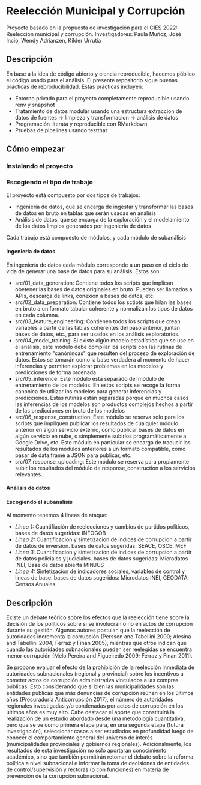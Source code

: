 # Reelección Municipal y Corrupción

Proyecto basado en la propuesta de investigación para el CIES 2022: Reelección municipal y corrupción.
Investigadores: Paula Muñoz, José Incio, Wendy Adrianzen, Kilder Urrutia

## Descripción

En base a la idea de código abierto y ciencia reproducible, hacemos público el código usado para el análisis. El presente repositorio sigue buenas prácticas de reproducibilidad. Estas prácticas incluyen:

- Entorno privado para el proyecto completamente reproducible usando renv y snapshot
- Tratamiento de datos modular usando una estructura extraccion de datos de fuentes -> limpieza y transformacion -> análisis de datos
- Programación literata y reproducible con RMarkdown
- Pruebas de pipelines usando testthat

## Cómo empezar

### Instalando el proyecto

### Escogiendo el tipo de trabajo

El proyecto está compuesto por dos tipos de trabajos:
- Ingeniería de datos, que se encarga de ingestar y transformar las bases de datos en bruto en tablas que serán usadas en análisis
- Análisis de datos, que se encarga de la exploración y el modelamiento de los datos limpios generados por ingeniería de datos

Cada trabajo está compuesto de módulos, y cada módulo de subanálisis

#### Ingenieria de datos
En ingeniería de datos cada módulo corresponde a un paso en el ciclo de vida de generar una base de datos para su análisis. Estos son:
- src/01_data_generation: Contiene todos los scripts que implican obetener las bases de datos originales en bruto. Pueden ser llamados a APIs, descarga de links, conexión a bases de datos, etc.
- src/02_data_preparation: Contiene todos los sctipts que hilan las bases en bruto a un formato tabular coherente y normalizan los tipos de datos en cada columna.
- src/03_feature_engineering: Contienen todos los scripts que crean variables a partir de las tablas coherentes del paso anterior, juntan bases de datos, etc., para ser usados en los análisis exploratorios.
- src/04_model_training: Si existe algún modelo estadístico que se use en el análisis, este módulo debe compilar los scripts con las rutinas de entrenamiento "canónincas" que resulten del proceso de exploración de datos. Estos se tomarán como la base verdadera al momento de hacer inferencias y permiten explorar problemas en los modelos y predicciones de forma ordenada.
- src/05_inference: Este módulo está separado del módulo de entrenamiento de los modelos. En estos scripts se recoge la forma canónica de utilizar los modelos para generar inferencias y predicciones. Estas rutinas están separadas porque en muchos casos las inferencias de los modelos son productos complejos hechos a partir de las predicciones en bruto de los modelos
- src/06_response_construction: Este módulo se reserva solo para los scripts que impliquen publicar los resultados de cualquier módulo anterior en algún servicio externo, como publicar bases de datos en algún servicio en nube, o simplemente subirlos programáticamente a Google Drive, etc. Este módulo en particular se encarga de traducir los resultados de los módulos anteriores a un formato compatible, como pasar de data.frame a JSON para publicar, etc.
- src/07_response_uploading: Este módulo se reserva para propiamente subir los resultados del módulo de response_construction a los servicios relevantes.

#### Análisis de datos


#### Escogiendo el subanálisis

Al momento tenemos 4 lineas de ataque:

- *Linea 1:* Cuantifiación de reelecciones y cambios de partidos políticos, bases de datos sugeridas: INFOGOB
- *Linea 2:* Cuantificacion y sintetizacion de indices de corrupcion a partir de datos de inversion. bases de datos sugeridas: SEACE, OSCE, MEF
- *Linea 3:* Cuantificacion y sintetizacion de indices de corrupcion a partir de datos policiales y judiciales. bases de datos sugeridas: Microdatos INEI, Base de datos abierta MINJUS
- *Linea 4:* Sintetizacion de indicadores sociales, variables de control y lineas de base. bases de datos sugeridos: Microdatos INEI, GEODATA, Censos Anuales.

## Descripción

Existe un debate teórico sobre los efectos que la reelección tiene sobre la decisión de los políticos sobre si se involucran o no en actos de corrupción durante su gestión. Algunos autores postulan que la reelección de autoridades incrementa la corrupción (Persson and Tabellini 2000; Alesina and Tabellini 2004; Ferraz y Finan 2005), mientras que otros  indican que cuando las autoridades subnacionales pueden ser reelegidas se encuentra menor corrupción (Melo Pereira and Figueiredo 2009; Ferraz y Finan 2011). 

Se propone evaluar el efecto de la prohibición de la reelección inmediata de autoridades subnacionales (regional y provincial) sobre los incentivos a cometer actos de corrupción administrativa vinculados a las compras públicas. Esto considerando que si bien las municipalidades son las entidades públicas que más denuncias de corrupción reúnen en los últimos años (Procuraduría Anticorrupción 2017), el número de autoridades regionales investigadas y/o condenadas por actos de corrupción en los últimos años es muy alto. 
Cabe destacar el aporte que constituirá la realización de un estudio abordado desde una metodología cuantitativa, pero que se ve como primera etapa para, en una segunda etapa (futura investigación), seleccionar casos a ser estudiados en profundidad luego de conocer el comportamiento general del universo de interés (municipalidades provinciales y gobiernos regionales). Adicionalmente, los resultados de esta investigación no sólo aportarán conocimiento académico, sino que también permitirán retomar el debate sobre la reforma política a nivel subnacional e informar la toma de decisiones de entidades de control/supervisión y rectoras (o con funciones) en materia de prevención de la corrupción subnacional.

